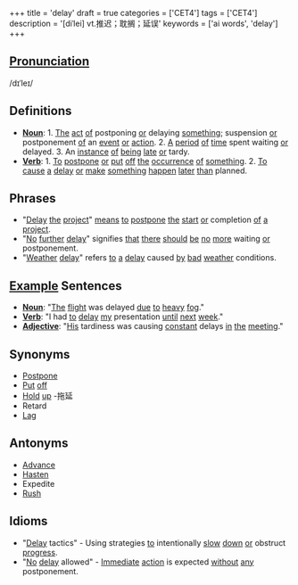 +++
title = 'delay'
draft = true
categories = ['CET4']
tags = ['CET4']
description = '[diˈlei] vt.推迟；耽搁；延误'
keywords = ['ai words', 'delay']
+++

## [Pronunciation](/en/post/pronunciation/)
/dɪˈleɪ/

## Definitions
- **[Noun](/en/post/noun/)**: 1. [The](/en/post/the/) [act](/en/post/act/) [of](/en/post/of/) postponing [or](/en/post/or/) delaying [something](/en/post/something/); suspension [or](/en/post/or/) postponement [of](/en/post/of/) an [event](/en/post/event/) [or](/en/post/or/) [action](/en/post/action/). 2. [A](/en/post/a/) [period](/en/post/period/) [of](/en/post/of/) [time](/en/post/time/) spent waiting [or](/en/post/or/) delayed. 3. An [instance](/en/post/instance/) [of](/en/post/of/) [being](/en/post/being/) [late](/en/post/late/) [or](/en/post/or/) tardy. 
- **[Verb](/en/post/verb/)**: 1. [To](/en/post/to/) [postpone](/en/post/postpone/) [or](/en/post/or/) [put](/en/post/put/) [off](/en/post/off/) [the](/en/post/the/) [occurrence](/en/post/occurrence/) [of](/en/post/of/) [something](/en/post/something/). 2. [To](/en/post/to/) [cause](/en/post/cause/) [a](/en/post/a/) [delay](/en/post/delay/) [or](/en/post/or/) [make](/en/post/make/) [something](/en/post/something/) [happen](/en/post/happen/) [later](/en/post/later/) [than](/en/post/than/) planned.

## Phrases
- "[Delay](/en/post/delay/) [the](/en/post/the/) [project](/en/post/project/)" [means](/en/post/means/) [to](/en/post/to/) [postpone](/en/post/postpone/) [the](/en/post/the/) [start](/en/post/start/) [or](/en/post/or/) completion [of](/en/post/of/) [a](/en/post/a/) [project](/en/post/project/).
- "[No](/en/post/no/) [further](/en/post/further/) [delay](/en/post/delay/)" signifies [that](/en/post/that/) [there](/en/post/there/) [should](/en/post/should/) [be](/en/post/be/) [no](/en/post/no/) [more](/en/post/more/) waiting [or](/en/post/or/) postponement.
- "[Weather](/en/post/weather/) [delay](/en/post/delay/)" refers [to](/en/post/to/) [a](/en/post/a/) [delay](/en/post/delay/) caused [by](/en/post/by/) [bad](/en/post/bad/) [weather](/en/post/weather/) conditions.

## [Example](/en/post/example/) Sentences
- **[Noun](/en/post/noun/)**: "[The](/en/post/the/) [flight](/en/post/flight/) was delayed [due](/en/post/due/) [to](/en/post/to/) [heavy](/en/post/heavy/) [fog](/en/post/fog/)."
- **[Verb](/en/post/verb/)**: "I had [to](/en/post/to/) [delay](/en/post/delay/) [my](/en/post/my/) presentation [until](/en/post/until/) [next](/en/post/next/) [week](/en/post/week/)."
- **[Adjective](/en/post/adjective/)**: "[His](/en/post/his/) tardiness was causing [constant](/en/post/constant/) delays [in](/en/post/in/) [the](/en/post/the/) [meeting](/en/post/meeting/)."

## Synonyms
- [Postpone](/en/post/postpone/)
- [Put](/en/post/put/) [off](/en/post/off/)
- [Hold](/en/post/hold/) [up](/en/post/up/)
-拖延
- Retard
- [Lag](/en/post/lag/)

## Antonyms
- [Advance](/en/post/advance/)
- [Hasten](/en/post/hasten/)
- Expedite
- [Rush](/en/post/rush/)

## Idioms
- "[Delay](/en/post/delay/) tactics" - Using strategies [to](/en/post/to/) intentionally [slow](/en/post/slow/) [down](/en/post/down/) [or](/en/post/or/) obstruct [progress](/en/post/progress/).
- "[No](/en/post/no/) [delay](/en/post/delay/) allowed" - [Immediate](/en/post/immediate/) [action](/en/post/action/) is expected [without](/en/post/without/) [any](/en/post/any/) postponement.
